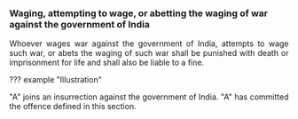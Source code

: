 ### Waging, attempting to wage, or abetting the waging of war against the government of India
<div style="text-align: justify">

Whoever wages war against the government of India, attempts to wage such war, or abets the waging of such war shall be punished with death or imprisonment for life and shall also be liable to a fine.

</div>

??? example "Illustration"
    <div style="text-align: justify"> "A" joins an insurrection against the government of India. "A" has committed the offence defined in this section.
